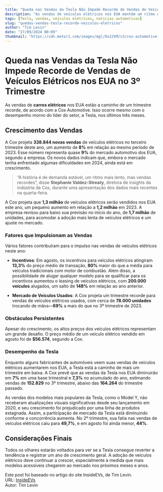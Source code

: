 ```yaml
---
title: "Queda nas Vendas da Tesla Não Impede Recorde de Vendas de Veículos Elétricos nos EUA no 3º Trimestre"
description: "As vendas de veículos elétricos nos EUA mantêm um ritmo de crescimento, mesmo com a Tesla enfrentando desafios no mercado."
tags: [Tesla, vendas, veículos elétricos, notícias automotivas]
slug: "quedas-vendas-tesla-recorde-veiculos-eletricos"
author: "Tim Levin"
date: "27/09/2024 00:09"
thumbnail: "https://cdn.motor1.com/images/mgl/Oo22VM/s3/cox-automotive-q3-ev-sales-forecast-graphic.jpg"
---
```


# Queda nas Vendas da Tesla Não Impede Recorde de Vendas de Veículos Elétricos nos EUA no 3º Trimestre

As vendas de **carros elétricos** nos EUA estão a caminho de um trimestre recorde, de acordo com a Cox Automotive. Isso ocorre mesmo com o desempenho morno do líder do setor, a Tesla, nos últimos três meses.

## Crescimento das Vendas

A Cox projeta **338.844 novas vendas** de veículos elétricos no terceiro trimestre deste ano, um aumento de **8%** em relação ao mesmo período de 2023. Esse número representa quase **9%** do mercado automotivo dos EUA, segundo a empresa. Os novos dados indicam que, embora o mercado tenha enfrentado algumas dificuldades em 2024, ainda está em crescimento.

> “A história é de demanda estável, um ritmo mais lento, mas vendas recordes”, disse **Stephanie Valdez-Streaty**, diretora de insights da indústria da Cox, durante uma apresentação dos dados mais recentes na quarta-feira.

A Cox projeta que **1,3 milhão** de veículos elétricos serão vendidos nos EUA este ano, um pequeno aumento em relação a **1,2 milhão** em 2023. A empresa revisou para baixo sua previsão no início do ano, de **1,7 milhão** de unidades, para acomodar a adoção mais lenta de veículos elétricos e um ajuste no mercado.

### Fatores que Impulsionam as Vendas

Vários fatores contribuíram para o impulso nas vendas de veículos elétricos neste ano:

- **Incentivos**: Em agosto, os incentivos para veículos elétricos atingiram **13,3%** do preço médio de transação, **80%** maior do que a média para veículos tradicionais com motor de combustão. Além disso, a possibilidade de alugar qualquer modelo para se qualificar para os incentivos aumentou o leasing de veículos elétricos, com **200.000 veículos** alugados, um salto de **148%** em relação ao ano anterior.
  
- **Mercado de Veículos Usados**: A Cox projeta um trimestre recorde para vendas de veículos elétricos usados, com cerca de **78.000 unidades** trocando de mãos—**69%** a mais do que no 3º trimestre de 2023. 

### Obstáculos Persistentes

Apesar do crescimento, os altos preços dos veículos elétricos representam um grande desafio. O preço médio de um veículo elétrico vendido em agosto foi de **$56.574**, segundo a Cox.

### Desempenho da Tesla

Enquanto alguns fabricantes de automóveis veem suas vendas de veículos elétricos aumentarem nos EUA, a Tesla está a caminho de mais um trimestre em baixa. A Cox prevê que as vendas da Tesla nos EUA diminuirão em **7%** em uma base trimestral e **7,3%** no acumulado do ano, estimando vendas de **152.829** no 3º trimestre, abaixo das **164.264** do trimestre passado.

As vendas dos modelos mais populares da Tesla, como o Model Y, não receberam atualizações visuais significativas desde seu lançamento em 2020, e seu crescimento foi prejudicado por uma linha de produtos estagnada. Assim, a participação de mercado da Tesla está diminuindo conforme a concorrência aumenta. No 2º trimestre, sua fatia nas vendas de veículos elétricos caiu para **49,7%**, e em agosto foi ainda menor, **44%**.

## Considerações Finais

Todos os olhares estarão voltados para ver se a Tesla consegue reverter a tendência e registrar um ano de crescimento geral. A adoção de veículos elétricos deve continuar a crescer, especialmente à medida que mais modelos acessíveis chegarem ao mercado nos próximos meses e anos.

Este post foi baseado no artigo do site InsideEVs, de Tim Levin.  
URL: [InsideEVs](https://insideevs.com/news/735231/ev-sales-q3-2024-tesla/)  
Autor: Tim Levin